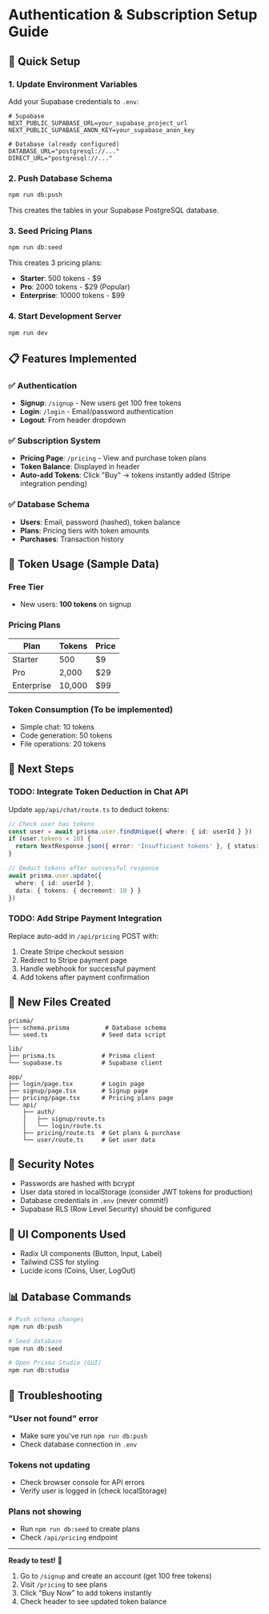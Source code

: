 # Authentication & Subscription Setup Guide

## 🚀 Quick Setup

### 1. Update Environment Variables

Add your Supabase credentials to `.env`:

```env
# Supabase
NEXT_PUBLIC_SUPABASE_URL=your_supabase_project_url
NEXT_PUBLIC_SUPABASE_ANON_KEY=your_supabase_anon_key

# Database (already configured)
DATABASE_URL="postgresql://..."
DIRECT_URL="postgresql://..."
```

### 2. Push Database Schema

```bash
npm run db:push
```

This creates the tables in your Supabase PostgreSQL database.

### 3. Seed Pricing Plans

```bash
npm run db:seed
```

This creates 3 pricing plans:
- **Starter**: 500 tokens - $9
- **Pro**: 2000 tokens - $29 (Popular)
- **Enterprise**: 10000 tokens - $99

### 4. Start Development Server

```bash
npm run dev
```

## 📋 Features Implemented

### ✅ Authentication
- **Signup**: `/signup` - New users get 100 free tokens
- **Login**: `/login` - Email/password authentication
- **Logout**: From header dropdown

### ✅ Subscription System
- **Pricing Page**: `/pricing` - View and purchase token plans
- **Token Balance**: Displayed in header
- **Auto-add Tokens**: Click "Buy" → tokens instantly added (Stripe integration pending)

### ✅ Database Schema
- **Users**: Email, password (hashed), token balance
- **Plans**: Pricing tiers with token amounts
- **Purchases**: Transaction history

## 🎯 Token Usage (Sample Data)

### Free Tier
- New users: **100 tokens** on signup

### Pricing Plans
| Plan | Tokens | Price |
|------|--------|-------|
| Starter | 500 | $9 |
| Pro | 2,000 | $29 |
| Enterprise | 10,000 | $99 |

### Token Consumption (To be implemented)
- Simple chat: 10 tokens
- Code generation: 50 tokens
- File operations: 20 tokens

## 🔧 Next Steps

### TODO: Integrate Token Deduction in Chat API

Update `app/api/chat/route.ts` to deduct tokens:

```typescript
// Check user has tokens
const user = await prisma.user.findUnique({ where: { id: userId } })
if (user.tokens < 10) {
  return NextResponse.json({ error: 'Insufficient tokens' }, { status: 402 })
}

// Deduct tokens after successful response
await prisma.user.update({
  where: { id: userId },
  data: { tokens: { decrement: 10 } }
})
```

### TODO: Add Stripe Payment Integration

Replace auto-add in `/api/pricing` POST with:
1. Create Stripe checkout session
2. Redirect to Stripe payment page
3. Handle webhook for successful payment
4. Add tokens after payment confirmation

## 📁 New Files Created

```
prisma/
├── schema.prisma          # Database schema
└── seed.ts               # Seed data script

lib/
├── prisma.ts             # Prisma client
└── supabase.ts           # Supabase client

app/
├── login/page.tsx        # Login page
├── signup/page.tsx       # Signup page
├── pricing/page.tsx      # Pricing plans page
└── api/
    ├── auth/
    │   ├── signup/route.ts
    │   └── login/route.ts
    ├── pricing/route.ts  # Get plans & purchase
    └── user/route.ts     # Get user data
```

## 🔐 Security Notes

- Passwords are hashed with bcrypt
- User data stored in localStorage (consider JWT tokens for production)
- Database credentials in `.env` (never commit!)
- Supabase RLS (Row Level Security) should be configured

## 🎨 UI Components Used

- Radix UI components (Button, Input, Label)
- Tailwind CSS for styling
- Lucide icons (Coins, User, LogOut)

## 📊 Database Commands

```bash
# Push schema changes
npm run db:push

# Seed database
npm run db:seed

# Open Prisma Studio (GUI)
npm run db:studio
```

## 🐛 Troubleshooting

### "User not found" error
- Make sure you've run `npm run db:push`
- Check database connection in `.env`

### Tokens not updating
- Check browser console for API errors
- Verify user is logged in (check localStorage)

### Plans not showing
- Run `npm run db:seed` to create plans
- Check `/api/pricing` endpoint

---

**Ready to test!** 🎉

1. Go to `/signup` and create an account (get 100 free tokens)
2. Visit `/pricing` to see plans
3. Click "Buy Now" to add tokens instantly
4. Check header to see updated token balance
